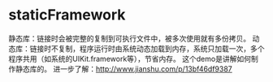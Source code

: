 # staticFramework  
  静态库：链接时会被完整的复制到可执行文件中，被多次使用就有多份拷贝。
  动态库：链接时不复制，程序运行时由系统动态加载到内存，系统只加载一次，多个程序共用（如系统的UIKit.framework等），节省内存。
  这个demo是讲解如何制作静态库的。
  进一步了解：http://www.jianshu.com/p/13bf46df9387
